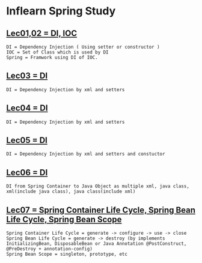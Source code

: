 # Inflearn Spring Study

## [Lec01,02 = DI, IOC](01_Spring_Workspace/lec02/src/main/java/com/spring/example/A.java)
```{text}
DI = Dependency Injection ( Using setter or constructor )
IOC = Set of Class which is used by DI
Spring = Framwork using DI of IOC.
```

## [Lec03 = DI](01_Spring_Workspace/lec03/src/main/java/com/spring/example/MainClass.java)
```{text}
DI = Dependency Injection by xml and setters
```

## [Lec04 = DI](01_Spring_Workspace/lec04/src/main/java/com/spring/example/MainClass.java)
```{text}
DI = Dependency Injection by xml and setters
```

## [Lec05 = DI](01_Spring_Workspace/lec05/src/main/java/com/spring/example/lec05/student/MainClass.java)
```{text}
DI = Dependency Injection by xml and setters and constuctor
```

## [Lec06 = DI](01_Spring_Workspace/lec06/src/main/java/com/spring/example/lec06/ex1/MainClass.java)
```{text}
DI from Spring Container to Java Object as multiple xml, java class, xml(include java class), java class(include xml)
```

## [Lec07 = Spring Container Life Cycle, Spring Bean Life Cycle, Spring Bean Scope](01_Spring_Workspace/lec07/src/main/java/com/spring/example/lec07/ex1/MainClass.java)
```{text}
Spring Container Life Cycle = generate -> configure -> use -> close
Spring Bean Life Cycle = generate -> destroy (by implements InitializingBean, DisposableBean or Java Annotation @PostConstruct, @PreDestroy + annotation-config)
Spring Bean Scope = singleton, prototype, etc
```
